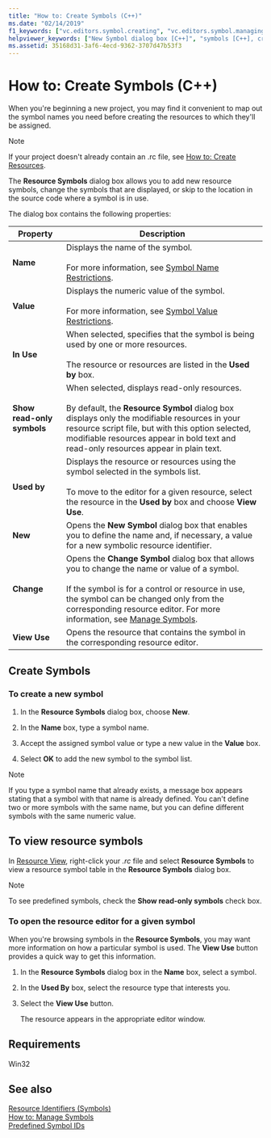 ```yaml
---
title: "How to: Create Symbols (C++)"
ms.date: "02/14/2019"
f1_keywords: ["vc.editors.symbol.creating", "vc.editors.symbol.managing", "vc.editors.resourcesymbols", "vc.editors.symbol.resource"]
helpviewer_keywords: ["New Symbol dialog box [C++]", "symbols [C++], creating", "resources [C++], viewing", "resource symbols", "symbols [C++], viewing", "New Symbol dialog box [C++]", "Resource Symbols dialog box [C++]", "Change Symbol dialog box [C++]", "resource symbols", "View Use button", "resource editors [C++], resource symbols"]
ms.assetid: 35168d31-3af6-4ecd-9362-3707d47b53f3
---
```

# How to: Create Symbols (C++)

When you're beginning a new project, you may find it convenient to map out the symbol names you need before creating the resources to which they'll be assigned.

> [!NOTE]
> If your project doesn't already contain an .rc file, see [How to: Create Resources](../windows/how-to-create-a-resource-script-file.md).

The **Resource Symbols** dialog box allows you to add new resource symbols, change the symbols that are displayed, or skip to the location in the source code where a symbol is in use.

The dialog box contains the following properties:

|Property|Description|
|--------------------------|------------------------------------------|
|**Name**|Displays the name of the symbol.<br/><br/>For more information, see [Symbol Name Restrictions](./changing-a-symbol-or-symbol-name-id.md).|
|**Value**|Displays the numeric value of the symbol.<br/><br/>For more information, see [Symbol Value Restrictions](./changing-a-symbol-or-symbol-name-id.md).|
|**In Use**|When selected, specifies that the symbol is being used by one or more resources.<br/><br/>The resource or resources are listed in the **Used by** box.|
|**Show read-only symbols**|When selected, displays read-only resources.<br/><br/>By default, the **Resource Symbol** dialog box displays only the modifiable resources in your resource script file, but with this option selected, modifiable resources appear in bold text and read-only resources appear in plain text.|
|**Used by**|Displays the resource or resources using the symbol selected in the symbols list.<br/><br/>To move to the editor for a given resource, select the resource in the **Used by** box and choose **View Use**.|
|**New**|Opens the **New Symbol** dialog box that enables you to define the name and, if necessary, a value for a new symbolic resource identifier.|
|**Change**|Opens the **Change Symbol** dialog box that allows you to change the name or value of a symbol.<br/><br/>If the symbol is for a control or resource in use, the symbol can be changed only from the corresponding resource editor. For more information, see [Manage Symbols](./changing-a-symbol-or-symbol-name-id.md).|
|**View Use**|Opens the resource that contains the symbol in the corresponding resource editor.|

## Create Symbols

### To create a new symbol

1. In the **Resource Symbols** dialog box, choose **New**.

1. In the **Name** box, type a symbol name.

1. Accept the assigned symbol value or type a new value in the **Value** box.

1. Select **OK** to add the new symbol to the symbol list.

> [!NOTE]
> If you type a symbol name that already exists, a message box appears stating that a symbol with that name is already defined. You can't define two or more symbols with the same name, but you can define different symbols with the same numeric value.

## To view resource symbols

In [Resource View](how-to-create-a-resource-script-file.md#create-resources), right-click your *.rc* file and select **Resource Symbols** to view a resource symbol table in the **Resource Symbols** dialog box.

> [!NOTE]
> To see predefined symbols, check the **Show read-only symbols** check box.

### To open the resource editor for a given symbol

When you're browsing symbols in the **Resource Symbols**, you may want more information on how a particular symbol is used. The **View Use** button provides a quick way to get this information.

1. In the **Resource Symbols** dialog box in the **Name** box, select a symbol.

1. In the **Used By** box, select the resource type that interests you.

1. Select the **View Use** button.

   The resource appears in the appropriate editor window.

## Requirements

Win32

## See also

[Resource Identifiers (Symbols)](../windows/symbols-resource-identifiers.md)<br/>
[How to: Manage Symbols](../windows/changing-a-symbol-or-symbol-name-id.md)<br/>
[Predefined Symbol IDs](../windows/predefined-symbol-ids.md)<br/>